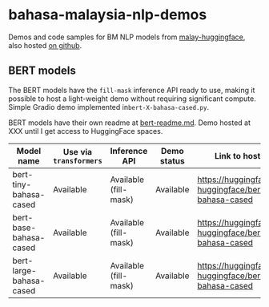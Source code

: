 # bahasa-malaysia-nlp-demos

Demos and code samples for BM NLP models from [malay-huggingface](https://huggingface.co/malay-huggingface), also hosted [on github](https://github.com/malaysia-ai/malay-huggingface).

##  BERT models

The BERT models have the `fill-mask` inference API ready to use, making it possible to host a light-weight demo without requiring significant compute.  Simple Gradio demo implemented in`bert-X-bahasa-cased.py`. 

BERT models have their own readme at [bert-readme.md](bert-readme.md). Demo hosted at XXX until I get access to HuggingFace spaces.

<!--
Open items moving ahead:
+ What other tasks available
-->

| Model name              | Use via `transformers` | Inference API         | Demo status | Link to hosted model
| ----------------------- | ---------------------- | --------------------- | ----------- | ----
| bert-tiny-bahasa-cased  | Available              | Available (fill-mask) | Available   | https://huggingface.co/malay-huggingface/bert-tiny-bahasa-cased
| bert-base-bahasa-cased  | Available              | Available (fill-mask) | Available   | https://huggingface.co/malay-huggingface/bert-base-bahasa-cased     
| bert-large-bahasa-cased | Available              | Available (fill-mask) | Available   | https://huggingface.co/malay-huggingface/bert-large-bahasa-cased
    
